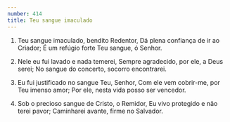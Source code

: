 ```yaml
---
number: 414
title: Teu sangue imaculado
---
```


1. Teu sangue imaculado, bendito Redentor,
  Dá plena confiança de ir ao Criador;
  É um refúgio forte Teu sangue, ó Senhor.

2. Nele eu fui lavado e nada temerei,
  Sempre agradecido, por ele, a Deus serei;
  No sangue do concerto, socorro encontrarei.

3. Eu fui justificado no sangue Teu, Senhor,
  Com ele vem cobrir-me, por Teu imenso amor;
  Por ele, nesta vida posso ser vencedor.

4. Sob o precioso sangue de Cristo, o Remidor,
  Eu vivo protegido e não terei pavor;
  Caminharei avante, firme no Salvador.
